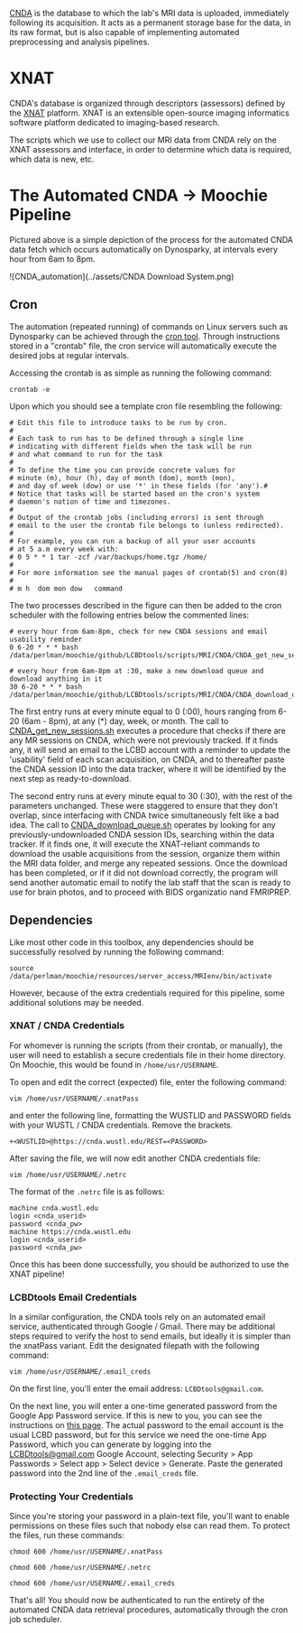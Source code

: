 [CNDA](https://cnda.wustl.edu/) is the database to which the lab's MRI data is uploaded, immediately following its acquisition. It acts as a permanent storage base for the data, in its raw format, but is also capable of implementing automated preprocessing and analysis pipelines.   

# XNAT
CNDA's database is organized through descriptors (assessors) defined by the [XNAT](https://www.xnat.org/) platform. XNAT is an extensible open-source imaging informatics software platform dedicated to imaging-based research.

The scripts which we use to collect our MRI data from CNDA rely on the XNAT assessors and interface, in order to determine which data is required, which data is new, etc. 

# The Automated CNDA -> Moochie Pipeline

Pictured above is a simple depiction of the process for the automated CNDA data fetch which occurs automatically on Dynosparky, at intervals every hour from 6am to 8pm.

  ![CNDA_automation](../assets/CNDA Download System.png)

## Cron
The automation (repeated running) of commands on Linux servers such as Dynosparky can be achieved through the [cron tool](https://en.wikipedia.org/wiki/Cron). Through instructions stored in a "crontab" file, the cron service will automatically execute the desired jobs at regular intervals. 

Accessing the crontab is as simple as running the following command:

    crontab -e

Upon which you should see a template cron file resembling the following:

```
# Edit this file to introduce tasks to be run by cron.
#
# Each task to run has to be defined through a single line
# indicating with different fields when the task will be run
# and what command to run for the task
#
# To define the time you can provide concrete values for
# minute (m), hour (h), day of month (dom), month (mon),
# and day of week (dow) or use '*' in these fields (for 'any').#
# Notice that tasks will be started based on the cron's system
# daemon's notion of time and timezones.
#
# Output of the crontab jobs (including errors) is sent through
# email to the user the crontab file belongs to (unless redirected).
#
# For example, you can run a backup of all your user accounts
# at 5 a.m every week with:
# 0 5 * * 1 tar -zcf /var/backups/home.tgz /home/
#
# For more information see the manual pages of crontab(5) and cron(8)
#
# m h  dom mon dow   command
```
The two processes described in the figure can then be added to the cron scheduler with the following entries below the commented lines:

```
# every hour from 6am-8pm, check for new CNDA sessions and email usability reminder
0 6-20 * * * bash /data/perlman/moochie/github/LCBDtools/scripts/MRI/CNDA/CNDA_get_new_sessions.sh

# every hour from 6am-8pm at :30, make a new download queue and download anything in it
30 6-20 * * * bash /data/perlman/moochie/github/LCBDtools/scripts/MRI/CNDA/CNDA_download_queue.sh
```

The first entry runs at every minute equal to 0 (:00), hours ranging from 6-20 (6am - 8pm), at any (\*) day, week, or month. The call to [CNDA_get_new_sessions.sh](https://github.com/ChildBrainLab/LCBDtools/blob/main/scripts/MRI/CNDA/CNDA_get_new_sessions.sh) executes a procedure that checks if there are any MR sessions on CNDA, which were not previously tracked. If it finds any, it will send an email to the LCBD account with a reminder to update the 'usability' field of each scan acquisition, on CNDA, and to thereafter paste the CNDA session ID into the data tracker, where it will be identified by the next step as ready-to-download.

The second entry runs at every minute equal to 30 (:30), with the rest of the parameters unchanged. These were staggered to ensure that they don't overlap, since interfacing with CNDA twice simultaneously felt like a bad idea. The call to [CNDA_download_queue.sh](https://github.com/ChildBrainLab/LCBDtools/blob/main/scripts/MRI/CNDA/CNDA_download_queue.sh) operates by looking for any previously-undownloaded CNDA session IDs, searching within the data tracker. If it finds one, it will execute the XNAT-reliant commands to download the usable acquisitions from the session, organize them within the MRI data folder, and merge any repeated sessions. Once the download has been completed, or if it did not download correctly, the program will send another automatic email to notify the lab staff that the scan is ready to use for brain photos, and to proceed with BIDS organizatio nand FMRIPREP. 

## Dependencies
Like most other code in this toolbox, any dependencies should be successfully resolved by running the following command:

    source /data/perlman/moochie/resources/server_access/MRIenv/bin/activate
    
However, because of the extra credentials required for this pipeline, some additional solutions may be needed. 

### XNAT / CNDA Credentials
For whomever is running the scripts (from their crontab, or manually), the user will need to establish a secure credentials file in their home directory. On Moochie, this would be found in `/home/usr/USERNAME`.

To open and edit the correct (expected) file, enter the following command:

    vim /home/usr/USERNAME/.xnatPass
    
and enter the following line, formatting the WUSTLID and PASSWORD fields with your WUSTL / CNDA credentials. Remove the brackets.

    +<WUSTLID>@https://cnda.wustl.edu/REST=<PASSWORD>
    
After saving the file, we will now edit another CNDA credentials file:

    vim /home/usr/USERNAME/.netrc
    
The format of the `.netrc` file is as follows:

```
machine cnda.wustl.edu
login <cnda_userid>
password <cnda_pw>
machine https://cnda.wustl.edu
login <cnda_userid>
password <cnda_pw>
```
    
Once this has been done successfully, you should be authorized to use the XNAT pipeline!

### LCBDtools Email Credentials
In a similar configuration, the CNDA tools rely on an automated email service, authenticated through Google / Gmail. There may be additional steps required to verify the host to send emails, but ideally it is simpler than the xnatPass variant. Edit the designated filepath with the following command:

    vim /home/usr/USERNAME/.email_creds
    
On the first line, you'll enter the email address: `LCBDtools@gmail.com`. 

On the next line, you will enter a one-time generated password from the Google App Password service. If this is new to you, you can see the instructions on [this page](https://support.google.com/mail/answer/185833?hl=en). The actual password to the email account is the usual LCBD password, but for this service we need the one-time App Password, which you can generate by logging into the LCBDtools@gmail.com Google Account, selecting Security > App Passwords > Select app > Select device > Generate. Paste the generated password into the 2nd line of the `.email_creds` file. 

### Protecting Your Credentials
Since you're storing your password in a plain-text file, you'll want to enable permissions on these files such that nobody else can read them. To protect the files, run these commands:

`chmod 600 /home/usr/USERNAME/.xnatPass`
    
`chmod 600 /home/usr/USERNAME/.netrc`
    
`chmod 600 /home/usr/USERNAME/.email_creds`

That's all! You should now be authenticated to run the entirety of the automated CNDA data retrieval procedures, automatically through the cron job scheduler.
